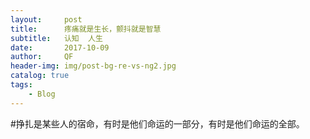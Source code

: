 ```yaml
---
layout:     post
title:      疼痛就是生长，颤抖就是智慧
subtitle:   认知  人生
date:       2017-10-09
author:     QF
header-img: img/post-bg-re-vs-ng2.jpg
catalog: true
tags:
    - Blog
---
```




#挣扎是某些人的宿命，有时是他们命运的一部分，有时是他们命运的全部。
